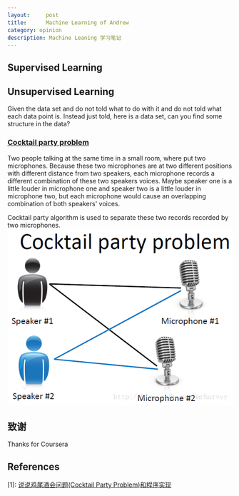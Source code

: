 ```yaml
---
layout:     post
title:      Machine Learning of Andrew
category: opinion
description: Machine Leaning 学习笔记
---
```


## Supervised Learning

## Unsupervised Learning

Given the data set and do not told what to do with it and do not told what each data point is. Instead just told, here is a data set, can you find some structure in the data?

### [Cocktail party problem][]

Two people talking at the same time in a small room, where put two microphones. Because these two microphones are at two different positions with different distance from two speakers, each microphone records a different combination of these two speakers voices. Maybe speaker one is a little louder in microphone one and speaker two is a little louder in microphone two, but each microphone would cause an overlapping combination of both speakers' voices.

Cocktail party algorithm is used to separate these two records recorded by two microphones.
![cocktail party problem](/images/mlandrew/cocktail_party_problem.jpg)

## 致谢

Thanks for Coursera

## References
\[1\]: [说说鸡尾酒会问题(Cocktail Party Problem)和程序实现][1]  

[Cocktail party problem]: https://www.coursera.org/learn/machine-learning/lecture/olRZo/unsupervised-learning
[1]: http://blog.csdn.net/mrharvey/article/details/18598605
